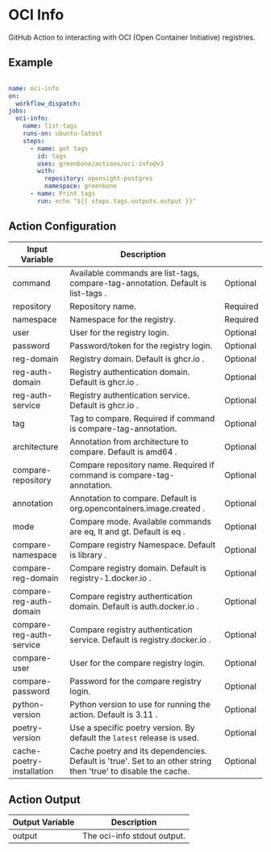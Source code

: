# OCI Info

GitHub Action to interacting with OCI (Open Container Initiative) registries.

## Example

```yml

name: oci-info
on:
  workflow_dispatch:
jobs:
  oci-info:
    name: list-tags
    runs-on: ubuntu-latest
    steps:
      - name: get tags
        id: tags
        uses: greenbone/actions/oci-info@v3
        with:
          repository: opensight-postgres
          namespace: greenbone
      - name: Print tags
        run: echo "${{ steps.tags.outputs.output }}"
```
## Action Configuration

| Input Variable            | Description                                                                                                    |          |
| ------------------------- | -------------------------------------------------------------------------------------------------------------- | -------- |
| command                   | Available commands are list-tags, compare-tag-annotation. Default is list-tags .                               | Optional |
| repository                | Repository name.                                                                                               | Required |
| namespace                 | Namespace for the registry.                                                                                    | Required |
| user                      | User for the registry login.                                                                                   | Optional |
| password                  | Password/token for the registry login.                                                                         | Optional |
| reg-domain                | Registry domain. Default is ghcr.io .                                                                          | Optional |
| reg-auth-domain           | Registry authentication domain. Default is ghcr.io .                                                           | Optional |
| reg-auth-service          | Registry authentication service. Default is ghcr.io .                                                          | Optional |
| tag                       | Tag to compare. Required if command is compare-tag-annotation.                                                 | Optional |
| architecture              | Annotation from architecture to compare. Default is amd64 .                                                    | Optional |
| compare-repository        | Compare repository name. Required if command is compare-tag-annotation.                                        | Optional |
| annotation                | Annotation to compare. Default is org.opencontainers.image.created .                                           | Optional |
| mode                      | Compare mode. Available commands are eq, lt and gt. Default is eq .                                            | Optional |
| compare-namespace         | Compare registry Namespace. Default is library .                                                               | Optional |
| compare-reg-domain        | Compare registry domain. Default is registry-1.docker.io .                                                     | Optional |
| compare-reg-auth-domain   | Compare registry authentication domain. Default is auth.docker.io .                                            | Optional |
| compare-reg-auth-service  | Compare registry authentication service. Default is registry.docker.io .                                       | Optional |
| compare-user              | User for the compare registry login.                                                                           | Optional |
| compare-password          | Password for the compare registry login.                                                                       | Optional |
| python-version            | Python version to use for running the action. Default is 3.11 .                                                | Optional |
| poetry-version            | Use a specific poetry version. By default the `latest` release is used.                                        | Optional |
| cache-poetry-installation | Cache poetry and its dependencies. Default is 'true'. Set to an other string then 'true' to disable the cache. | Optional |

## Action Output

| Output Variable | Description                 |
| --------------- | --------------------------- |
| output          | The oci-info stdout output. |
